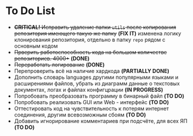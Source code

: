 
# To Do List
- ~~**CRITICAL!** Исправить удаление папки `utils` после копирования репозитория имеющего такую же папку~~  **(FIX IT)** изменена логику клонирования репозитория, отдельно в папку `repo` рядом с основным кодом
- ~~Прверить работоспособность кода на большом количестве репозиториев. 4000+~~ **(DONE)**
- ~~Переработать логирование~~ **(DONE)**
- Перепроверить всё на наличие хардкода **(PARTIALLY DONE)**
- Дополнить словарь languages другими популярными языками и расширениями файлов, убрать из диаграмм данные о текстовых документах, логах и файлах конфигцрации **(IN PROGRESS)**
- Попробовать преобразовать программу в бинарный файл **(TO DO)**
- Попробовать реализовать GUI или Web - интерфейс **(TO DO)**
- Оттестировать код на чувствительность к потерям интернет соединения, другим всевозможным сбоям **(TO DO)**
- Добавить игнорирование комментариев при подсчёте, для всех ЯП **(TO DO)**